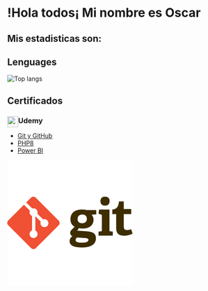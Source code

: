 # !Hola todos¡ Mi nombre es Oscar

## Mis estadisticas son:
## Lenguages 
![Top langs](https://github-readme-stats.vercel.app/api/top-langs/?username=Oscargit12&show_icons=true&theme=tokyonight)
<br>
## Certificados 

###  Udemy <img src="https://www.udemy.com/staticx/udemy/images/v8/favicon-32x32.png" align="left" width="25" height="25"/>

- [Git y GitHub][github-url] 
- [PHP8][php8]  
- [Power BI][power BI] 



[![Git y GitHub][github-image]][github-url]



<!--
<code><img height="20" src="https://raw.githubusercontent.com/github/explore/80688e429a7d4ef2fca1e82350fe8e3517d3494d/topics/javascript/javascript.png"></code>
<code><img height="20" src="https://raw.githubusercontent.com/github/explore/80688e429a7d4ef2fca1e82350fe8e3517d3494d/topics/typescript/typescript.png"></code>
<code><img height="20" src="https://raw.githubusercontent.com/github/explore/80688e429a7d4ef2fca1e82350fe8e3517d3494d/topics/react/react.png"></code>
<code><img height="20" src="https://raw.githubusercontent.com/github/explore/80688e429a7d4ef2fca1e82350fe8e3517d3494d/topics/nodejs/nodejs.png"></code>
<code><img height="20" src="https://raw.githubusercontent.com/github/explore/80688e429a7d4ef2fca1e82350fe8e3517d3494d/topics/vue/vue.png"></code>
<code><img height="20" src="https://raw.githubusercontent.com/github/explore/80688e429a7d4ef2fca1e82350fe8e3517d3494d/topics/cpp/cpp.png"></code>
<code><img height="20" src="https://raw.githubusercontent.com/github/explore/80688e429a7d4ef2fca1e82350fe8e3517d3494d/topics/mysql/mysql.png"></code>
<code><img height="20" src="https://raw.githubusercontent.com/github/explore/80688e429a7d4ef2fca1e82350fe8e3517d3494d/topics/terminal/terminal.png"></code>
-->
[gitter-image]: https://img.shields.io/gitter/room/koajs/koa.svg?style=flat-square
[gitter-url]: https://gitter.im/koajs/koa?utm_source=badge&utm_medium=badge&utm_campaign=pr-badge&utm_content=badge

[github-image]: https://raw.githubusercontent.com/github/explore/80688e429a7d4ef2fca1e82350fe8e3517d3494d/topics/git/git.png
[github-url]:https://udemy-certificate.s3.amazonaws.com/pdf/UC-1d3bd76c-7490-4af7-976e-e29153288f86.pdf
[php8]:https://udemy-certificate.s3.amazonaws.com/pdf/UC-28740b4f-e237-47f5-8a7b-21d9baa357ac.pdf
[power BI]:https://udemy-certificate.s3.amazonaws.com/pdf/UC-4e721ec4-3073-4b3d-88d7-1779b8da8849.pdf
